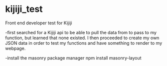 # kijiji_test
Front end developer test for Kijiji 

-first searched for a Kijiji api to be able to pull the data from to pass to my function, but learned that none existed. I then proceeded to create my own JSON data in order to test my functions and have something to render to my webpage. 


-install the masonry package manager npm install masonry-layout